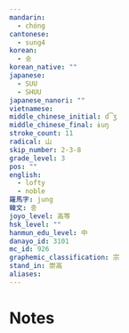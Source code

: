 ```yaml
---
mandarin:
  - chóng
cantonese:
  - sung4
korean:
  - 숭
korean_native: ""
japanese:
  - SUU
  - SHUU
japanese_nanori: ""
vietnamese:
middle_chinese_initial: d͡ʒ
middle_chinese_final: ɨuŋ
stroke_count: 11
radical: 山
skip_number: 2-3-8
grade_level: 3
pos: ""
english:
  - lofty
  - noble
羅馬字: jung
韓文: 중
joyo_level: 高等
hsk_level: ""
hanmun_edu_level: 中
danayo_id: 3101
mc_id: 926
graphemic_classification: 宗
stand_in: 崇高
aliases:
---
```


# Notes
